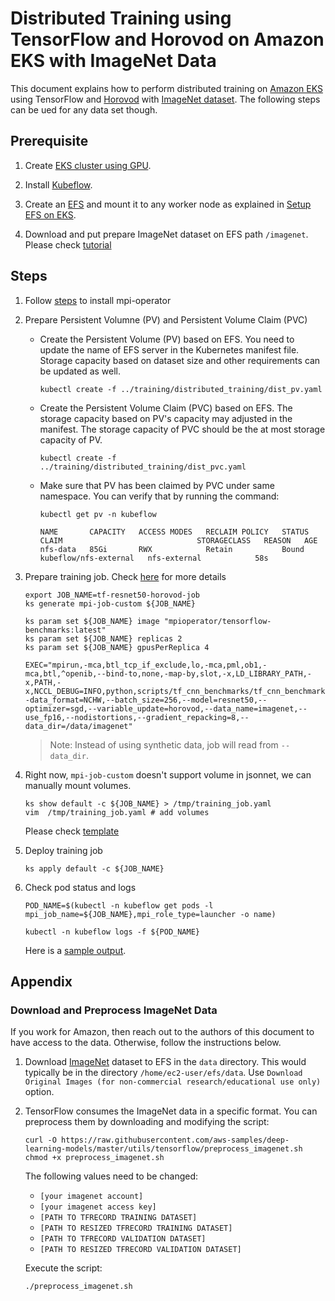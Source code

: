 # Distributed Training using TensorFlow and Horovod on Amazon EKS with ImageNet Data

This document explains how to perform distributed training on [Amazon EKS](https://aws.amazon.com/eks/) using TensorFlow and [Horovod](https://github.com/uber/horovod) with [ImageNet dataset](http://www.image-net.org/). The following steps can be ued for any data set though.

## Prerequisite

1. Create [EKS cluster using GPU](eks-gpu.md).

2. Install [Kubeflow](kubeflow.md).

3. Create an [EFS](https://aws.amazon.com/efs/) and mount it to any worker node as explained in [Setup EFS on EKS](efs-on-eks-worker-nodes.md).

4. Download and put prepare ImageNet dataset on EFS path `/imagenet`. Please check [tutorial](#download-and-preprocess-imagenet-data)

## Steps

1. Follow [steps](tensorflow-horovod-synthetic.md#install-mpi-operator) to install mpi-operator 

2. Prepare Persistent Volumne (PV) and Persistent Volume Claim (PVC)

   - Create the Persistent Volume (PV) based on EFS. You need to update the name of EFS server in the Kubernetes manifest file. Storage capacity based on dataset size and other requirements can be updated as well.

      ```
      kubectl create -f ../training/distributed_training/dist_pv.yaml
      ```

    - Create the Persistent Volume Claim (PVC) based on EFS. The storage capacity based on PV's capacity may adjusted in the manifest. The storage capacity of PVC should be the at most storage capacity of PV.

      ```
      kubectl create -f ../training/distributed_training/dist_pvc.yaml
      ```

    - Make sure that PV has been claimed by PVC under same namespace. You can verify that by running the command:

      ```
      kubectl get pv -n kubeflow

      NAME       CAPACITY   ACCESS MODES   RECLAIM POLICY   STATUS   CLAIM                              STORAGECLASS   REASON   AGE
      nfs-data   85Gi       RWX            Retain           Bound    kubeflow/nfs-external   nfs-external            58s
      ```
3. Prepare training job. Check [here](tensorflow-horovod-synthetic.md#launch-mpi-training-job) for more details

   ```
   export JOB_NAME=tf-resnet50-horovod-job
   ks generate mpi-job-custom ${JOB_NAME}

   ks param set ${JOB_NAME} image "mpioperator/tensorflow-benchmarks:latest"
   ks param set ${JOB_NAME} replicas 2
   ks param set ${JOB_NAME} gpusPerReplica 4

   EXEC="mpirun,-mca,btl_tcp_if_exclude,lo,-mca,pml,ob1,-mca,btl,^openib,--bind-to,none,-map-by,slot,-x,LD_LIBRARY_PATH,-x,PATH,-x,NCCL_DEBUG=INFO,python,scripts/tf_cnn_benchmarks/tf_cnn_benchmarks.py,--data_format=NCHW,--batch_size=256,--model=resnet50,--optimizer=sgd,--variable_update=horovod,--data_name=imagenet,--use_fp16,--nodistortions,--gradient_repacking=8,--data_dir=/data/imagenet"
   ```
   > Note: Instead of using synthetic data, job will read from `--data_dir`.



4. Right now, `mpi-job-custom` doesn't support volume in jsonnet, we can manually mount volumes.

   ```
   ks show default -c ${JOB_NAME} > /tmp/training_job.yaml
   vim  /tmp/training_job.yaml # add volumes
   ```
   Please check [template](training/distributed_training/mpi-job-template-nfs.yaml)

5. Deploy training job
   ```
   ks apply default -c ${JOB_NAME}
   ```

6. Check pod status and logs
    ```
    POD_NAME=$(kubectl -n kubeflow get pods -l mpi_job_name=${JOB_NAME},mpi_role_type=launcher -o name)

    kubectl -n kubeflow logs -f ${POD_NAME}
    ```

    Here is a [sample output](logs/tensorflow-horovod-imagenet-log.txt).

## Appendix 

### Download and Preprocess ImageNet Data

If you work for Amazon, then reach out to the authors of this document to have access to the data. Otherwise, follow the instructions below.

1. Download [ImageNet](http://image-net.org/download-images) dataset to EFS in the `data` directory. This would typically be in the directory `/home/ec2-user/efs/data`. Use `Download Original Images (for non-commercial research/educational use only)` option.

2. TensorFlow consumes the ImageNet data in a specific format. You can preprocess them by downloading and modifying the script:

    ```
    curl -O https://raw.githubusercontent.com/aws-samples/deep-learning-models/master/utils/tensorflow/preprocess_imagenet.sh
    chmod +x preprocess_imagenet.sh
    ```

    The following values need to be changed:

    * `[your imagenet account]`
    * `[your imagenet access key]`
    * `[PATH TO TFRECORD TRAINING DATASET]`
    * `[PATH TO RESIZED TFRECORD TRAINING DATASET]`
    * `[PATH TO TFRECORD VALIDATION DATASET]`
    * `[PATH TO RESIZED TFRECORD VALIDATION DATASET]`

    Execute the script:

    ```
    ./preprocess_imagenet.sh
    ```
